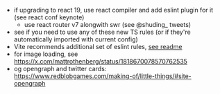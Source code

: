 - if upgrading to react 19, use react compiler and add eslint plugin for it (see react conf keynote)
  - use react router v7 alongwith swr (see @shuding\_ tweets)
- see if you need to use any of these new TS rules (or if they're automatically imported with current config)
- Vite recommends additional set of eslint rules, [see readme](./README.md)
- for image loading, see https://x.com/mattrothenberg/status/1818670078570762535
- og opengraph and twitter cards: https://www.redblobgames.com/making-of/little-things/#site-opengraph
